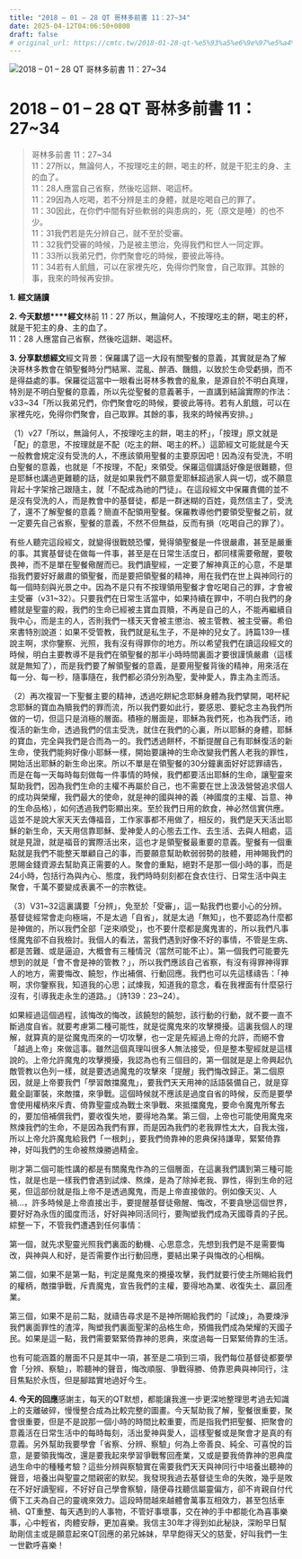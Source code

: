 ```yaml
---
title: "2018 – 01 – 28 QT 哥林多前書 11：27~34"
date: 2025-04-12T04:06:50+0800
draft: false
# original_url: https://cmtc.tw/2018-01-28-qt-%e5%93%a5%e6%9e%97%e5%a4%9a%e5%89%8d%e6%9b%b8-11%ef%bc%9a2734
---
```


![2018 – 01 – 28 QT 哥林多前書 11：27~34](/images/qt.jpg   "2018 – 01 – 28 QT 哥林多前書 11：27~34")

# 2018 – 01 – 28 QT 哥林多前書 11：27~34

> 哥林多前書 11：27~34  
> 11：27所以，無論何人，不按理吃主的餅，喝主的杯，就是干犯主的身、主的血了。  
> 11：28人應當自己省察，然後吃這餅、喝這杯。  
> 11：29因為人吃喝，若不分辨是主的身體，就是吃喝自己的罪了。  
> 11：30因此，在你們中間有好些軟弱的與患病的，死（原文是睡）的也不少。  
> 11：31我們若是先分辨自己，就不至於受審。  
> 11：32我們受審的時候，乃是被主懲治，免得我們和世人一同定罪。  
> 11：33所以我弟兄們，你們聚會吃的時候，要彼此等待。  
> 11：34若有人飢餓，可以在家裡先吃，免得你們聚會，自己取罪。其餘的事，我來的時候再安排。

**1.** **經文誦讀**

**2. 今天默想****經文**林前 11：27 所以，無論何人，不按理吃主的餅，喝主的杯，就是干犯主的身、主的血了。  
11：28 人應當自己省察，然後吃這餅、喝這杯。

**3. 分享默想經文**經文背景：保羅講了這一大段有關聖餐的意義，其實就是為了解決哥林多教會在領聖餐時分門結黨、混亂、醉酒、饑餓，以致於生命受虧損，而不是得益處的事。保羅從這當中一眼看出哥林多教會的亂象，是源自於不明白真理，特別是不明白聖餐的意義，所以先從聖餐的意義著手，一直講到結論實際的作法：v33~34「所以我弟兄們，你們聚會吃的時候，要彼此等待。若有人飢餓，可以在家裡先吃，免得你們聚會，自己取罪。其餘的事，我來的時候再安排。」

（1）v27「所以，無論何人，不按理吃主的餅，喝主的杯」，「按理」原文就是「配」的意思，不按理就是不配（吃主的餅、喝主的杯。）這節經文可能就是今天一般教會規定沒有受洗的人，不應該領用聖餐的主要原因吧！因為沒有受洗，不明白聖餐的意義，也就是「不按理，不配」來領受。保羅這個講話好像是很難聽，但是耶穌也講過更難聽的話，就是如果我們不願意愛耶穌超過家人與一切，或不願意背起十字架捨己跟隨主，就「不配成為祂的門徒」。在這段經文中保羅責備的並不是沒有受洗的人，而是教會中的基督徒，都是一群迷糊的百姓，竟然信主了，受洗了，還不了解聖餐的意義？簡直不配領用聖餐。保羅教導他們要領受聖餐之前，就一定要先自己省察，聖餐的意義，不然不但無益，反而有損（吃喝自己的罪了）。

有些人聽完這段經文，就變得很戰兢恐懼，覺得領聖餐是一件很嚴肅，甚至是嚴重的事。其實基督徒在做每一件事，甚至是在日常生活度日，都同樣需要儆醒，要敬畏神，而不是單在聖餐儆醒而已。我們讀聖經，一定要了解神真正的心意，不是單指我們要好好嚴肅的領聖餐，而是要把領聖餐的精神，用在我們在世上與神同行的每一個時刻與光景之中。因為不是只有不按理領用聖餐才會吃喝自己的罪，才會被主受審（v31~32）。只要我們在日常生活當中，如果持續在罪中，不明白我們的身體就是聖靈的殿，我們的生命已經被主寶血買贖，不再是自己的人，不能再繼續自我中心，而是主的人，否則我們一樣天天會被主懲治、被主管教、被主受審。希伯來書特別說道：如果不受管教，我們就是私生子，不是神的兒女了。詩篇139一樣說主啊，求你鑒察、光照，我有沒有得罪你的地方。所以希望我們在讀這段經文的時候，明白主要教導不是我們在領聖餐的那半小時時間裏面才要很謹慎嚴肅（這樣就是無知了），而是我們要了解領聖餐的意義，是要用聖餐背後的精神，用來活在每一分、每一秒，隨事隨在，我們都必須分別為聖，愛神愛人，靠主為主而活。

（2）再次複習一下聖餐主要的精神，透過吃餅紀念耶穌身體為我們擘開，喝杯紀念耶穌的寶血為贖我們的罪而流，所以我們要如此行，要感恩、要紀念主為我們所做的一切，但這只是消極的層面。積極的層面是，耶穌為我們死，也為我們活，祂復活的新生命，透過我們的信主受洗，就住在我們的心裏，所以耶穌的身體，耶穌的寶血，完全與我們是合而為一的。我們透過餅杯，不斷提醒自己有耶穌復活的新生命，使我們能夠好像小耶穌一樣，開始要讓神的生命改變我們舊人老我的罪性，開始活出耶穌的新生命出來。所以不單是在領聖餐的30分鐘裏面好好認罪禱告，而是在每一天每時每刻做每一件事情的時候，我們都要活出耶穌的生命，讓聖靈來幫助我們，因為我們生命的主權不再屬於自己，也不需要在世上汲汲營營追求個人的成功與榮耀，我們最大的使命，就是神的國與神的義（神國度的主權、旨意、神的生命品格），如何透過我們彰顯出來。至於我們日用的飲食，神必然信實供應。這並不是說大家天天去傳福音，工作家事都不用做了，相反的，我們是天天活出耶穌的新生命，天天用信靠耶穌、愛神愛人的心態去工作、去生活、去與人相處，這就是見證，就是福音的實際活出來，這也才是領聖餐最重要的意義。聖餐有一個重點就是我們不能整天單顧自己的事，而要願意幫助軟弱弱勢的肢體，用神賜我們的恩賜金錢資源去幫助真正需要的人。聚會的重點，絕對不是那一個小時的事，而是24小時，包括行為與內心、態度，我們時時刻刻都在食衣住行、日常生活中與主聚會，千萬不要變成表裏不一的宗教徒。

（3）V31~32這裏講要「分辨」，免至於「受審」，這一點我們也要小心的分辨。基督徒經常會走向極端，不是太過「自省」，就是太過「無知」，也不要認為什麼都是神做的，所以我們全部「逆來順受」，也不要什麼都是魔鬼害的，所以我們凡事怪魔鬼卻不自我檢討。我個人的看法，當我們遇到好像不好的事情，不管是生病、都是苦難、或是逼迫，大概會有三種情況（當然可能不止）。第一個我們可能要先想到的就是「會不會是神的管教？」，所以我們應該自己省察，有沒有得罪神得罪人的地方，需要悔改、饒恕，作出補償、行動回應。我們也可以先這樣禱告：「神啊，求你鑒察我，知道我的心思；試煉我，知道我的意念，看在我裡面有什麼惡行沒有，引導我走永生的道路。」（詩139：23~24）。

如果經過這個過程，該悔改的悔改，該饒恕的饒恕，該行動的行動，就不要一直不斷過度自省。就要考慮第二種可能性，就是從魔鬼來的攻擊攪擾。這裏我個人的理解，就算真的是從魔鬼而來的一切攻擊，也一定是先經過上帝的允許，而絕不會「越過上帝」來做這事。雖然這個真理叫很多人無法接受，但是整本聖經就是這樣說的。上帝允許魔鬼的攻擊攪擾，我認為也有三個目的，第一個就是是上帝興起仇敵管教以色列一樣，就是要透過魔鬼的攻擊來「提醒」我們悔改歸正。第二個原因，就是上帝要我們「學習敵擋魔鬼」，要我們天天用神的話語裝備自己，就是穿戴全副軍裝，來敵擋，來爭戰。這個時候就不應該是過度自省的時候，反而是要學會使用權柄來斥責、倚靠聖靈成為戰士來爭戰、來抵擋魔鬼，要命令魔鬼所奪去的，要加倍補償我們，要收復失地，要得地為業。第三個，上帝也可能使用魔鬼來熬煉我們的生命，不是因為我們有罪，而是因為我們的老我罪性太大，自我太強，所以上帝允許魔鬼給我們「一根刺」，要我們倚靠神的恩典保持謙卑，緊緊倚靠神，好叫我們的生命被熬煉勝過精金。

剛才第二個可能性講的都是有關魔鬼作為的三個層面，在這裏我們講到第三種可能性，就是也是一樣我們會遇到試煉、熬煉，是為了除掉老我、罪性，得到生命的冠冕，但這部份就是指上帝不是透過魔鬼，而是上帝直接做的。例如像天災、人禍…，許多時候是上帝直接出手，要提醒基督徒儆醒、悔改，不要貪戀這個世界，要好好為永恆的國度而活，好好與神同活同行，要陶塑我們成為天國尊貴的子民。  
綜整一下，不管我們遭遇到任何事情：

第一個，就先求聖靈光照我們裏面的動機、心思意念，先想到我們是不是需要悔改，與神與人和好，是否需要作出行動回應，要結出果子與悔改的心相稱。

第二個，如果不是第一點，判定是魔鬼來的攪擾攻擊，我們就要行使主所賜給我們的權柄，敵擋爭戰，斥責魔鬼，宣告我們的主權，要得地為業、收復失土、贏回產業。

第三個，如果不是前二點，就禱告尋求是不是神所賜給我們的「試煉」，為要煉淨我們裏面罪性的渣滓，陶塑我們裏面聖潔的品格生命，預備我們成為榮耀的天國子民。如果是這一點，我們需要緊緊倚靠神的恩典，來度過每一日緊緊倚靠的生活。

也有可能涵蓋的層面不只是其中一項，甚至是二項到三項，我們每位基督徒都要學會「分辨、察驗」，聆聽神的聲音，悔改順服、爭戰得勝、倚靠恩典與神同行，注目焦點於永恆，但是腳踏實地過好今生。

**4. 今天的回應**感謝主，每天的QT默想，都能讓我進一步更深地整理思考過去知識上的支離破碎，慢慢整合成為比較完整的圖畫。今天幫助我了解，聖餐很重要，聚會很重要，但是不是說那一個小時的時間比較重要，而是指我們把聖餐、把聚會的意義活在日常生活中的每時每刻，活出愛神與愛人，這樣聖餐或是聚會才是真的有意義。另外幫助我要學會「省察、分辨、察驗」何為上帝善良、純全、可喜悅的旨意，是要領我悔改，還是要我起來學習爭戰奪回產業，又或是要我倚靠神的恩典度過生命中的種種考驗？這些分辨與察驗實在需要我們天天與神同行中培養出聽神的聲音，培養出與聖靈之間親密的默契。我發現我過去基督徒生命的失敗，幾乎是敗在不好好讀聖經，不好好自己學會察驗，隨便尋找聽信屬靈偏方，卻不肯親自付代價下工夫為自己的靈魂來效力。這段時間越來越體會萬事互相效力，甚至包括車禍、QT重整、每天遇到的人事物，不管好事壞事，交在神的手中都能化為喜事樂事，心中輕省，肉體安靜，更加喜樂。我信主30年才得到如此秘訣，深盼早日幫助剛信主或是願意起來QT回應的弟兄姊妹，早早飽得天父的慈愛，好叫我們一生一世歡呼喜樂！
